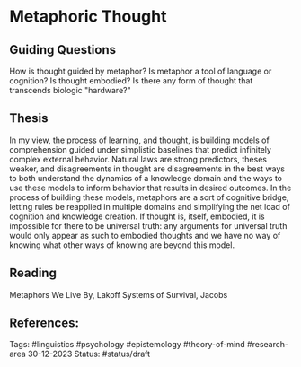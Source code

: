 # Metaphoric Thought
## Guiding Questions
How is thought guided by metaphor? Is metaphor a tool of language or cognition?
Is thought embodied? Is there any form of thought that transcends biologic "hardware?"

## Thesis
In my view, the process of learning, and thought, is building models of comprehension guided under simplistic baselines that predict infinitely complex external behavior. Natural laws are strong predictors, theses weaker, and disagreements in thought are disagreements in the best ways to both understand the dynamics of a knowledge domain and the ways to use these models to inform behavior that results in desired outcomes. In the process of building these models, metaphors are a sort of cognitive bridge, letting rules be reapplied in multiple domains and simplifying the net load of cognition and knowledge creation. If thought is, itself, embodied, it is impossible for there to be universal truth: any arguments for universal truth would only appear as such to embodied thoughts and we have no way of knowing what other ways of knowing are beyond this model.

## Reading
Metaphors We Live By, Lakoff
Systems of Survival, Jacobs

## References:
Tags:  #linguistics #psychology #epistemology #theory-of-mind #research-area
30-12-2023
Status: #status/draft